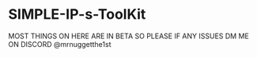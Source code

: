# SIMPLE-IP-s-ToolKit
MOST THINGS ON HERE ARE IN BETA SO PLEASE IF ANY ISSUES DM ME ON DISCORD @mrnuggetthe1st
